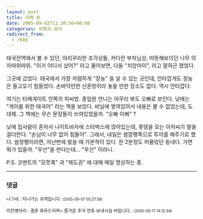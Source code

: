 ```yaml
---
layout: post
title: 타페 문
date: 2005-09-02T11:30:56+00:00
categories: 여행과-음식
redirect_from:
  - /606
---
```


태국전역에서 볼 수 있던, 야리꾸리한 조각상들, 커다란 부처님상, 따뜻해보이던 나무 의자따위따위. "이거 어디서 샀어?" 라고 물어보면, 다들 "치앙마이", 라고 말하곤 했었다.

그곳에 갔었다. 태국에서 가장 저렴하게 "장농" 을 살 수 있는 곳인데, 안타깝게도 장농은 들고오기 힘들었다. 손바닥만한 신혼방이라 놓을 만한 장소도 없다. 역시 안타깝다.

여기는 타페게이트 안쪽의 피씨방. 종업원 언니는 아무리 봐도 오빠로 보인다. 낮에는 "게이를 위한 태국어" 라는 책을 보았다. 비닐에 쌓여있어서 내용은 볼 수 없었는데, 도대체. 그 책에는 무슨 문장들이 쓰여있었을까. "오빠 이뻐" ?

낮에 집사람이 혼자서 나이트바자에 스타벅스에 앉아있는데, 롯뎅을 모는 아저씨가 말을 걸더란다. "손님이 너무 없어 힘들어". 그래서, 내일은 쌈깜펭쪽으로 투어를 해주기로 했다. 쌈깡펭이라면, 지난번에 왔을 때 가본적이 있다. 한 2분정도 머물렀던 동네다. 가면 뭐가 있을까. "우산"을 판다는데... "우산" 이라니.

P.S. 코멘트의 "모쪼록" 과 "제도권" 에 대해 매일 명상하는 중.

* * *

### 댓글



<!--- cmt:1038 --->
<!--- mail: --->
<!--- parent:0 --->

<small class=comment>나그네 : 지나가는 과객입니다. <small>(2005-09-07 05:27:58)</small></small>


<!--- cmt:1039 --->
<!--- mail: --->
<!--- parent:0 --->

<small class=comment>미친병아리 : 결혼 축하드리며~ 즐거운 추석 연휴 보내시길 바랍니다.. <small>(2005-09-17 14:12:34)</small></small>

